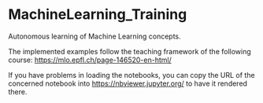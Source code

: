 # MachineLearning_Training

Autonomous learning of Machine Learning concepts.

The implemented examples follow the teaching framework of the following course: https://mlo.epfl.ch/page-146520-en-html/

If you have problems in loading the notebooks, you can copy the URL of the concerned notebook into https://nbviewer.jupyter.org/ to have it rendered there.